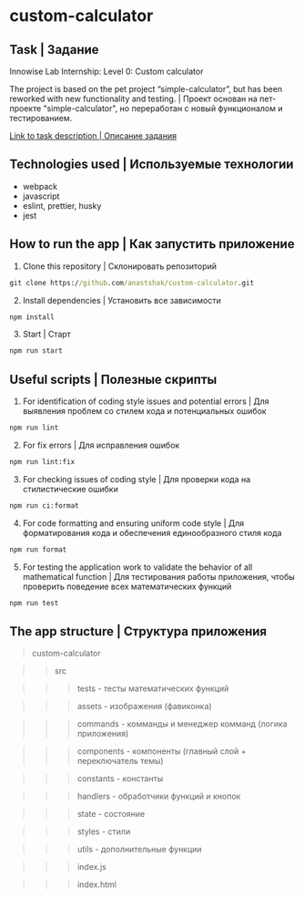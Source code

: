 # custom-calculator

## Task | Задание

Innowise Lab Internship: Level 0: Custom calculator

The project is based on the pet project “simple-calculator”, but has been reworked with new functionality and testing. |
Проект основан на пет-проекте "simple-calculator", но переработан с новый функционалом и тестированием.

[Link to task description | Описание задания](https://drive.google.com/file/d/15jVnBPXaZrjs99KOUxp4TGq6Inau6xq_/view)

## Technologies used | Используемые технологии

- webpack
- javascript
- eslint, prettier, husky
- jest

## How to run the app | Как запустить приложение

1. Clone this repository | Склонировать репозиторий

```cmd
git clone https://github.com/anastshak/custom-calculator.git
```

2. Install dependencies | Установить все зависимости

```cmd
npm install
```

3. Start | Старт

```cmd
npm run start
```

## Useful scripts | Полезные скрипты

1. For identification of coding style issues and potential errors | Для выявления проблем со стилем кода и потенциальных ошибок

```cmd
npm run lint
```

2. For fix errors | Для исправления ошибок

```cmd
npm run lint:fix
```

3. For checking issues of coding style | Для проверки кода на стилистические ошибки

```cmd
npm run ci:format
```

4. For code formatting and ensuring uniform code style | Для форматирования кода и обеспечения единообразного стиля кода

```cmd
npm run format
```

5. For testing the application work to validate the behavior of all mathematical function | Для тестирования работы приложения, чтобы проверить поведение всех математических функций

```cmd
npm run test
```

## The app structure | Структура приложения

> custom-calculator

> > src

> > > tests - тесты математических функций

> > > assets - изображения (фавиконка)

> > > commands - комманды и менеджер комманд (логика приложения)

> > > components - компоненты (главный слой + переключатель темы)

> > > constants - константы

> > > handlers - обработчики функций и кнопок

> > > state - состояние

> > > styles - стили

> > > utils - дополнительные функции

> > > index.js

> > > index.html
